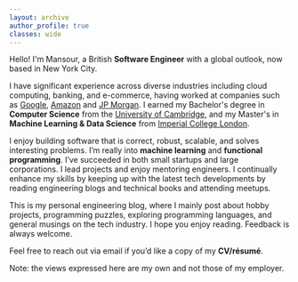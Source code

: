 ```yaml
---
layout: archive
author_profile: true
classes: wide
---
```

Hello! I'm Mansour, a British **Software Engineer** with a global outlook, now based in New York City.

I have significant experience across diverse industries including cloud computing, banking, and e-commerce, having worked at companies such as [Google](https://www.google.com), [Amazon](https://www.amazon.com) and [JP Morgan](https://www.jpmorgan.com). I earned my Bachelor's degree in **Computer Science** from the [University of Cambridge](https://www.cam.ac.uk), and my Master's in **Machine Learning & Data Science** from [Imperial College London](https://www.imperial.ac.uk).

I enjoy building software that is correct, robust, scalable, and solves interesting problems. I’m really into **machine learning** and **functional programming**. I’ve succeeded in both small startups and large corporations. I lead projects and enjoy mentoring engineers. I continually enhance my skills by keeping up with the latest tech developments by reading engineering blogs and technical books and attending meetups.

This is my personal engineering blog, where I mainly post about hobby projects, programming puzzles, exploring programming languages, and general musings on the tech industry. I hope you enjoy reading. Feedback is always welcome.

Feel free to reach out via email if you’d like a copy of my **CV/résumé**.

Note: the views expressed here are my own and not those of my employer.
